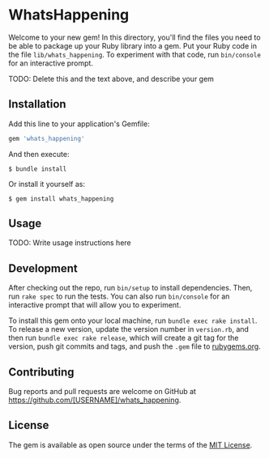 # WhatsHappening

Welcome to your new gem! In this directory, you'll find the files you need to be able to package up your Ruby library into a gem. Put your Ruby code in the file `lib/whats_happening`. To experiment with that code, run `bin/console` for an interactive prompt.

TODO: Delete this and the text above, and describe your gem

## Installation

Add this line to your application's Gemfile:

```ruby
gem 'whats_happening'
```

And then execute:

    $ bundle install

Or install it yourself as:

    $ gem install whats_happening

## Usage

TODO: Write usage instructions here

## Development

After checking out the repo, run `bin/setup` to install dependencies. Then, run `rake spec` to run the tests. You can also run `bin/console` for an interactive prompt that will allow you to experiment.

To install this gem onto your local machine, run `bundle exec rake install`. To release a new version, update the version number in `version.rb`, and then run `bundle exec rake release`, which will create a git tag for the version, push git commits and tags, and push the `.gem` file to [rubygems.org](https://rubygems.org).

## Contributing

Bug reports and pull requests are welcome on GitHub at https://github.com/[USERNAME]/whats_happening.


## License

The gem is available as open source under the terms of the [MIT License](https://opensource.org/licenses/MIT).
